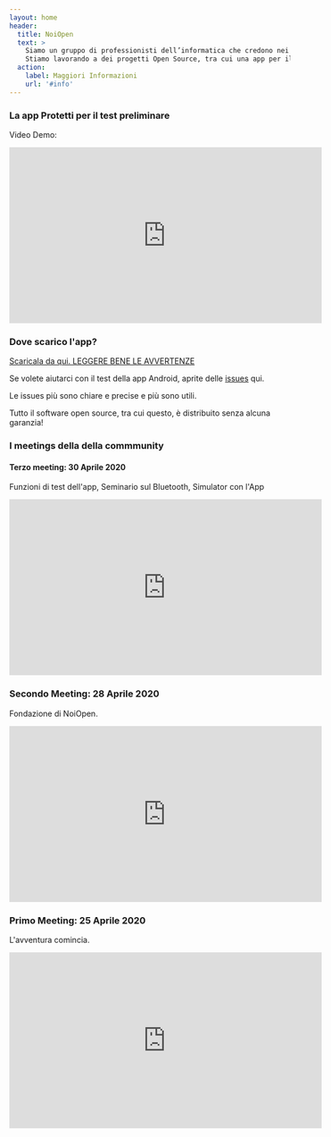 ```yaml
---
layout: home
header:
  title: NoiOpen
  text: >
    Siamo un gruppo di professionisti dell’informatica che credono nei principi dell'apertura e della trasparenza. 
    Stiamo lavorando a dei progetti Open Source, tra cui una app per il test della tecnologia bluetooth per il contact tracing, server per gestire i dati, un simulatore per valutare l'impatto dell'app.
  action:
    label: Maggiori Informazioni
    url: '#info'
---
```


<a name="info">
  
### La app Protetti per il test preliminare

Video Demo:

<iframe width="560" height="315"  src="https://www.youtube.com/embed/dPB7uXrVibc" frameborder="0" allow="accelerometer; autoplay; encrypted-media; gyroscope; picture-in-picture" allowfullscreen></iframe>
  
  
### Dove scarico l'app? 

[Scaricala da qui. LEGGERE BENE LE AVVERTENZE](https://github.com/noiapp/noi-app-android/releases/tag/0.3.0) 

Se volete aiutarci con il test della app Android, aprite delle [issues](https://github.com/noiapp/noi-app-android/issues) qui.

Le issues più sono chiare e precise e più sono utili.

Tutto il software open source, tra cui questo, è distribuito senza alcuna garanzia! 
  

### I meetings della della commmunity

#### Terzo meeting: 30 Aprile 2020

Funzioni di test dell'app, Seminario sul Bluetooth, Simulator con l'App

<iframe width="560" height="315" 
    src="https://www.youtube.com/embed/wsQ4CmhoKsM" 
    frameborder="0" allow="accelerometer; autoplay; encrypted-media; gyroscope; picture-in-picture" allowfullscreen></iframe>
  

### Secondo Meeting: 28 Aprile 2020

Fondazione di NoiOpen.

<iframe width="560" height="315" src="https://www.youtube.com/embed/XByBrbeC_Yk" frameborder="0" allow="accelerometer; autoplay; encrypted-media; gyroscope; picture-in-picture" allowfullscreen></iframe>
  

### Primo Meeting: 25 Aprile 2020

L'avventura comincia.

<iframe width="560" height="315" src="https://www.youtube.com/embed/5mNIAq5bYpo" frameborder="0" allow="accelerometer; autoplay; encrypted-media; gyroscope; picture-in-picture" allowfullscreen></iframe>
  
  